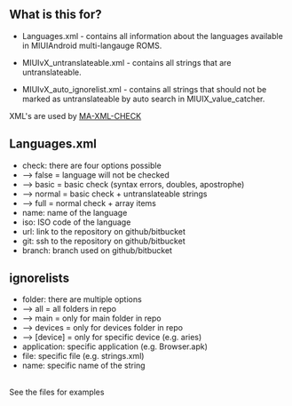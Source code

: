 What is this for?
-------------------------------------------------------------------------------------
- Languages.xml - contains all information about the languages available in MIUIAndroid multi-langauge ROMS.<br>

- MIUIvX_untranslateable.xml - contains all strings that are untranslateable.<br>

- MIUIvX_auto_ignorelist.xml - contains all strings that should not be marked as untranslateable by auto search in MIUIX_value_catcher.<br>

XML's are used by <a href="https://github.com/Redmaner/MA-XML-CHECK" target="_blank">MA-XML-CHECK</a><br>

Languages.xml
-------------------------------------------------------------------------------------
- check: there are four options possible
- --> false = language will not be checked
- --> basic = basic check (syntax errors, doubles, apostrophe)
- --> normal = basic check + untranslateable strings
- --> full = normal check + array items
- name: name of the language
- iso: ISO code of the language
- url: link to the repository on github/bitbucket
- git: ssh to the repository on github/bitbucket
- branch: branch used on github/bitbucket

ignorelists
------------------------------------------------------------------------------------
- folder: there are multiple options
- --> all = all folders in repo
- --> main = only for main folder in repo
- --> devices = only for devices folder in repo
- --> [device] = only for specific device (e.g. aries)
- application: specific application (e.g. Browser.apk)
- file: specific file (e.g. strings.xml)
- name: specific name of the string
<br>
See the files for examples
